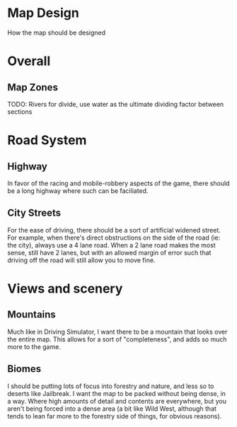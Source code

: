 # Map Design
How the map should be designed

# Overall
## Map Zones
TODO: Rivers for divide, use water as the ultimate dividing factor between sections

# Road System
## Highway
In favor of the racing and mobile-robbery aspects of the game, there should be a long highway where such can be faciliated.

## City Streets
For the ease of driving, there should be a sort of artificial widened street. For example, when there's direct obstructions on the side of the road (ie: the city), always use a 4 lane road. When a 2 lane road makes the most sense, still have 2 lanes, but with an allowed margin of error such that driving off the road will still allow you to move fine.


# Views and scenery
## Mountains
Much like in Driving Simulator, I want there to be a mountain that looks over the entire map. This allows for a sort of "completeness", and adds so much more to the game.

## Biomes
I should be putting lots of focus into forestry and nature, and less so to deserts like Jailbreak. I want the map to be packed without being dense, in a way. Where high amounts of detail and contents are everywhere, but you aren't being forced into a dense area (a bit like Wild West, although that tends to lean far more to the forestry side of things, for obvious reasons).